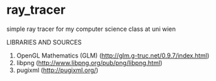 # ray_tracer
simple ray tracer for my computer science class at uni wien

LIBRARIES AND SOURCES
1. OpenGL Mathematics (GLM)
(http://glm.g-truc.net/0.9.7/index.html)
2. libpng 
(http://www.libpng.org/pub/png/libpng.html)
3. pugixml 
(http://pugixml.org/)
